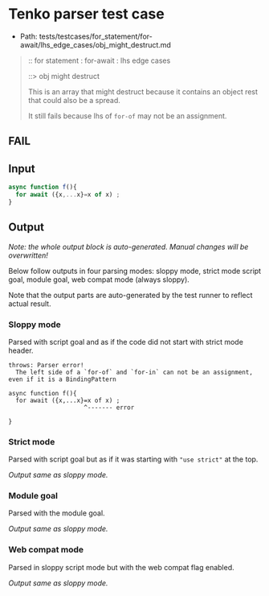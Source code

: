 # Tenko parser test case

- Path: tests/testcases/for_statement/for-await/lhs_edge_cases/obj_might_destruct.md

> :: for statement : for-await : lhs edge cases
>
> ::> obj might destruct
>
> This is an array that might destruct because it contains an object rest that could also be a spread.
>
> It still fails because lhs of `for-of` may not be an assignment.

## FAIL

## Input

`````js
async function f(){
  for await ({x,...x}=x of x) ;
}
`````

## Output

_Note: the whole output block is auto-generated. Manual changes will be overwritten!_

Below follow outputs in four parsing modes: sloppy mode, strict mode script goal, module goal, web compat mode (always sloppy).

Note that the output parts are auto-generated by the test runner to reflect actual result.

### Sloppy mode

Parsed with script goal and as if the code did not start with strict mode header.

`````
throws: Parser error!
  The left side of a `for-of` and `for-in` can not be an assignment, even if it is a BindingPattern

async function f(){
  for await ({x,...x}=x of x) ;
                     ^------- error

}
`````

### Strict mode

Parsed with script goal but as if it was starting with `"use strict"` at the top.

_Output same as sloppy mode._

### Module goal

Parsed with the module goal.

_Output same as sloppy mode._

### Web compat mode

Parsed in sloppy script mode but with the web compat flag enabled.

_Output same as sloppy mode._
